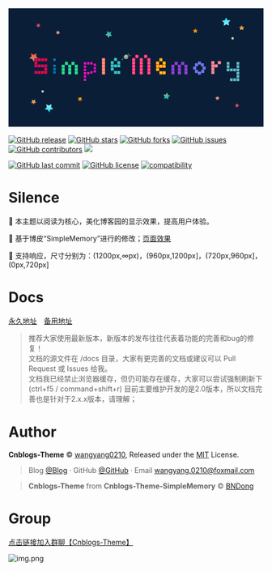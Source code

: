 <div align="center">

<img src="./src/images/simple1.png" />

<br>

</div>

[![GitHub release](https://img.shields.io/github/v/release/wangyang0210/cnblogs-theme.svg)](https://github.com/wangyang0210/cnblogs-theme/releases)
[![GitHub stars](https://img.shields.io/github/stars/wangyang0210/cnblogs-theme.svg)](https://github.com/wangyang0210/cnblogs-theme/stargazers)
[![GitHub forks](https://img.shields.io/github/forks/wangyang0210/cnblogs-theme.svg)](https://github.com/wangyang0210/cnblogs-theme/network)
[![GitHub issues](https://img.shields.io/github/issues/wangyang0210/cnblogs-theme.svg)](https://github.com/wangyang0210/cnblogs-theme/issues)
[![GitHub contributors](https://img.shields.io/github/contributors/wangyang0210/cnblogs-theme.svg)](https://github.com/wangyang0210/cnblogs-theme/graphs/contributors)
[![](https://data.jsdelivr.com/v1/package/gh/wangyang0210/cnblogs-theme/badge?style=rounded)](https://www.jsdelivr.com/package/gh/wangyang0210/cnblogs-theme)

[![GitHub last commit](https://img.shields.io/github/last-commit/wangyang0210/cnblogs-theme.svg)](https://github.com/wangyang0210/cnblogs-theme/commits/v2)
[![GitHub license](https://img.shields.io/github/license/esofar/cnblogs-theme-silence.svg)](https://github.com/wangyang0210/cnblogs-theme/blob/v2/LICENSE)
[![compatibility](https://camo.githubusercontent.com/31ac3f0ce805dc34a29b615131caa26cbf4dc127/68747470733a2f2f696d672e736869656c64732e696f2f62616467652f62726f777365722d2532306368726f6d6525323025374325323066697265666f782532302537432532306f706572612532302537432532307361666172692532302537432532306965253230253345253344253230392d6c69676874677265792e737667)](https://github.com/wangyang0210/cnblogs-theme)

# Silence

📖 本主题以阅读为核心，美化博客园的显示效果，提高用户体验。 

🍰 基于博皮“SimpleMemory”进行的修改；[页面效果](https://www.cnblogs.com/wangyang0210/)

🧀 支持响应，尺寸分别为：(1200px,∞px)，(960px,1200px]，(720px,960px]，(0px,720px]

# Docs

[永久地址](https://wangyang0210.github.io/cnblogs-theme/v2/#/)　[备用地址](https://docs.wangyangyang.vip/docs/v2/#/)

> 推荐大家使用最新版本，新版本的发布往往代表着功能的完善和bug的修复！
> <br>文档的源文件在 /docs 目录，大家有更完善的文档或建议可以 Pull Request 或 Issues 给我。
> <br>文档我已经禁止浏览器缓存，但仍可能存在缓存，大家可以尝试强制刷新下(ctrl+f5 / command+shift+r)
> 目前主要维护开发的是2.0版本，所以文档完善也是针对于2.x.x版本，请理解；

# Author

**Cnblogs-Theme** © [wangyang0210](https://github.com/wangyang0210), Released under the [MIT](./LICENSE) License.<br>

> Blog [@Blog](https://www.cnblogs.com/wangyang0210/) · GitHub [@GitHub](https://github.com/wangyang0210) · Email wangyang.0210@foxmail.com

> **Cnblogs-Theme** from **Cnblogs-Theme-SimpleMemory** © [BNDong](https://github.com/BNDong)


# Group
[点击链接加入群聊【Cnblogs-Theme】](https://jq.qq.com/?_wv=1027&k=RfUlWnni)

![img.png](https://user-images.githubusercontent.com/36377605/179775990-6bfd7789-b7ec-4d62-ac4f-db69dfc403cf.png)



